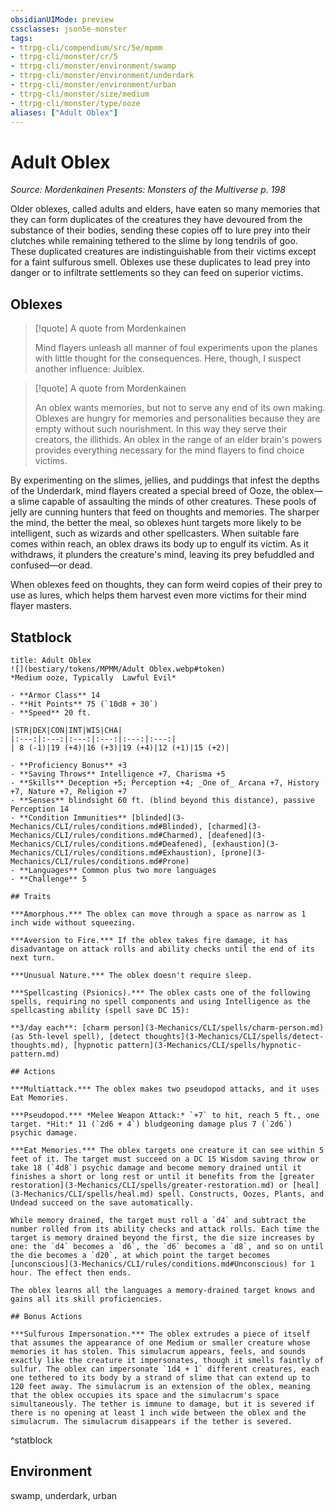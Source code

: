 ```yaml
---
obsidianUIMode: preview
cssclasses: json5e-monster
tags:
- ttrpg-cli/compendium/src/5e/mpmm
- ttrpg-cli/monster/cr/5
- ttrpg-cli/monster/environment/swamp
- ttrpg-cli/monster/environment/underdark
- ttrpg-cli/monster/environment/urban
- ttrpg-cli/monster/size/medium
- ttrpg-cli/monster/type/ooze
aliases: ["Adult Oblex"]
---
```

# Adult Oblex
*Source: Mordenkainen Presents: Monsters of the Multiverse p. 198*  

Older oblexes, called adults and elders, have eaten so many memories that they can form duplicates of the creatures they have devoured from the substance of their bodies, sending these copies off to lure prey into their clutches while remaining tethered to the slime by long tendrils of goo. These duplicated creatures are indistinguishable from their victims except for a faint sulfurous smell. Oblexes use these duplicates to lead prey into danger or to infiltrate settlements so they can feed on superior victims.

## Oblexes

> [!quote] A quote from Mordenkainen  
> 
> Mind flayers unleash all manner of foul experiments upon the planes with little thought for the consequences. Here, though, I suspect another influence: Juiblex.

> [!quote] A quote from Mordenkainen  
> 
> An oblex wants memories, but not to serve any end of its own making. Oblexes are hungry for memories and personalities because they are empty without such nourishment. In this way they serve their creators, the illithids. An oblex in the range of an elder brain's powers provides everything necessary for the mind flayers to find choice victims.

By experimenting on the slimes, jellies, and puddings that infest the depths of the Underdark, mind flayers created a special breed of Ooze, the oblex—a slime capable of assaulting the minds of other creatures. These pools of jelly are cunning hunters that feed on thoughts and memories. The sharper the mind, the better the meal, so oblexes hunt targets more likely to be intelligent, such as wizards and other spellcasters. When suitable fare comes within reach, an oblex draws its body up to engulf its victim. As it withdraws, it plunders the creature's mind, leaving its prey befuddled and confused—or dead.

When oblexes feed on thoughts, they can form weird copies of their prey to use as lures, which helps them harvest even more victims for their mind flayer masters.

## Statblock

```ad-statblock
title: Adult Oblex
![](bestiary/tokens/MPMM/Adult Oblex.webp#token)
*Medium ooze, Typically  Lawful Evil*

- **Armor Class** 14
- **Hit Points** 75 (`10d8 + 30`)
- **Speed** 20 ft.

|STR|DEX|CON|INT|WIS|CHA|
|:---:|:---:|:---:|:---:|:---:|:---:|
| 8 (-1)|19 (+4)|16 (+3)|19 (+4)|12 (+1)|15 (+2)|

- **Proficiency Bonus** +3
- **Saving Throws** Intelligence +7, Charisma +5
- **Skills** Deception +5; Perception +4; _One of_ Arcana +7, History +7, Nature +7, Religion +7
- **Senses** blindsight 60 ft. (blind beyond this distance), passive Perception 14
- **Condition Immunities** [blinded](3-Mechanics/CLI/rules/conditions.md#Blinded), [charmed](3-Mechanics/CLI/rules/conditions.md#Charmed), [deafened](3-Mechanics/CLI/rules/conditions.md#Deafened), [exhaustion](3-Mechanics/CLI/rules/conditions.md#Exhaustion), [prone](3-Mechanics/CLI/rules/conditions.md#Prone)
- **Languages** Common plus two more languages
- **Challenge** 5

## Traits

***Amorphous.*** The oblex can move through a space as narrow as 1 inch wide without squeezing.

***Aversion to Fire.*** If the oblex takes fire damage, it has disadvantage on attack rolls and ability checks until the end of its next turn.

***Unusual Nature.*** The oblex doesn't require sleep.

***Spellcasting (Psionics).*** The oblex casts one of the following spells, requiring no spell components and using Intelligence as the spellcasting ability (spell save DC 15):

**3/day each**: [charm person](3-Mechanics/CLI/spells/charm-person.md) (as 5th-level spell), [detect thoughts](3-Mechanics/CLI/spells/detect-thoughts.md), [hypnotic pattern](3-Mechanics/CLI/spells/hypnotic-pattern.md)

## Actions

***Multiattack.*** The oblex makes two pseudopod attacks, and it uses Eat Memories.

***Pseudopod.*** *Melee Weapon Attack:* `+7` to hit, reach 5 ft., one target. *Hit:* 11 (`2d6 + 4`) bludgeoning damage plus 7 (`2d6`) psychic damage.

***Eat Memories.*** The oblex targets one creature it can see within 5 feet of it. The target must succeed on a DC 15 Wisdom saving throw or take 18 (`4d8`) psychic damage and become memory drained until it finishes a short or long rest or until it benefits from the [greater restoration](3-Mechanics/CLI/spells/greater-restoration.md) or [heal](3-Mechanics/CLI/spells/heal.md) spell. Constructs, Oozes, Plants, and Undead succeed on the save automatically.

While memory drained, the target must roll a `d4` and subtract the number rolled from its ability checks and attack rolls. Each time the target is memory drained beyond the first, the die size increases by one: the `d4` becomes a `d6`, the `d6` becomes a `d8`, and so on until the die becomes a `d20`, at which point the target becomes [unconscious](3-Mechanics/CLI/rules/conditions.md#Unconscious) for 1 hour. The effect then ends.

The oblex learns all the languages a memory-drained target knows and gains all its skill proficiencies.

## Bonus Actions

***Sulfurous Impersonation.*** The oblex extrudes a piece of itself that assumes the appearance of one Medium or smaller creature whose memories it has stolen. This simulacrum appears, feels, and sounds exactly like the creature it impersonates, though it smells faintly of sulfur. The oblex can impersonate `1d4 + 1` different creatures, each one tethered to its body by a strand of slime that can extend up to 120 feet away. The simulacrum is an extension of the oblex, meaning that the oblex occupies its space and the simulacrum's space simultaneously. The tether is immune to damage, but it is severed if there is no opening at least 1 inch wide between the oblex and the simulacrum. The simulacrum disappears if the tether is severed.
```
^statblock

## Environment

swamp, underdark, urban